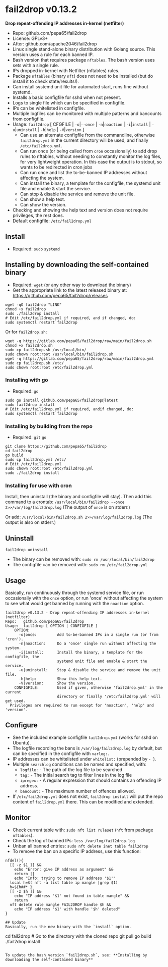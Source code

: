# fail2drop v0.13.2
**Drop repeat-offending IP addresses in-kernel (netfilter)**

* Repo: github.com/pepa65/fail2drop
* License: GPLv3+
* After: github.com/apache2046/fail2drop
* Linux single stand-alone binary distribution with Golang source. This version uses a rule for each banned IP.
* Bash version that requires package `nftables`. The bash version uses sets with a single rule.
* IPs dropped in-kernel with Netfilter (nftables) rules.
* Package `nftables` (binary `nft`) does not need to be installed (but do install it to check state/results!).
* Can install systemd unit file for automated start, runs fine without systemd.
* Installs a basic configfile for sshd when not present.
* Logs to single file which can be specified in configfile.
* IPs can be whitelisted in configfile.
* Multiple logfiles can be monitored with multiple patterns and bancounts from configfile.
* Usage: `fail2drop` [ CFGFILE | `-o`|`--once` | `-n`|`noaction` | `-i`|`install` | `-u`|`uninstall` | `-h`|`help` | `-V`|`version` ]
  - Can use an alternate configfile from the commandline, otherwise 
    `fail2drop.yml` in the current directory will be used, and finally `/etc/fail2drop.yml`.
  - Can run once (or being called from `cron` occasionally) to add drop rules to nftables,
    without needing to constantly monitor the log files, for very lightweight operation.
		In this case the output is to stdout, so wants to be redirected in cron jobs
  - Can run once and list the to-be-banned IP addresses without affecting the system.
  - Can install the binary, a template for the configfile, the systemd unit file and enable & start the service.
  - Can stop & disable the service and remove the unit file.
  - Can show a help text.
  - Can show the version.
* Checking and showing the help text and version does not require privileges, the rest does.
* Default configfile: `/etc/fail2drop.yml`

## Install
* Required: `sudo` `systemd`

## Installing by downloading the self-contained binary
* Required: `wget` (or any other way to download the binary)
* Get the appropriate link to the latest released binary at:
  https://github.com/pepa65/fail2drop/releases

```
wget -qO fail2drop "LINK"
chmod +x fail2drop
sudo ./fail2drop install
# Edit /etc/fail2drop.yml if required, and if changed, do:
sudo systemctl restart fail2drop
```

Or for `fail2drop.sh`:
```
wget -q https://gitlab.com/pepa65/fail2drop/raw/main/fail2drop.sh
chmod +x fail2drop.sh
sudo cp fail2drop.sh /usr/local/bin/
sudo chown root:root /usr/local/bin/fail2drop.sh
wget -q https://gitlab.com/pepa65/fail2drop/raw/main/fail2drop.yml
sudo cp fail2drop.sh /etc/
sudo chown root:root /etc/fail2drop.yml
```

### Installing with go
* Required: `go`

```
sudo go install github.com/pepa65/fail2drop@latest
sudo fail2drop install
# Edit /etc/fail2drop.yml if required, andif changed, do:
sudo systemctl restart fail2drop
```

### Installing by building from the repo
* Required: `git` `go`

```
git clone https://github.com/pepa65/fail2drop
cd fail2drop
go build
sudo cp fail2drop.yml /etc/
# Edit /etc/fail2drop.yml
sudo chown root:root /etc/fail2drop.yml
sudo ./fail2drop install
```

### Installing for use with cron
Install, then uninstall (the binary and configfile will stay).
Then add this command to a crontab: `/usr/local/bin/fail2drop --once 2>>/var/log/fail2drop.log`
(The output of `once` is on stderr.)

Or add: `/usr/local/bin/fail2drop.sh 2>>/var/log/fail2drop.log`
(The output is also on stderr.)

## Uninstall
`fail2drop uninstall`

* The binary can be removed with: `sudo rm /usr/local/bin/fail2drop`
* The configfile can be removed with: `sudo rm /etc/fail2drop.yml`

## Usage
Basically, run continuously through the systemd service file,
or run occasionally with the `once` option, or run 'once' without affecting
the system to see what would get banned by running with the `noaction` option.
```
fail2drop v0.13.2 - Drop repeat-offending IP addresses in-kernel (netfilter)
Repo:   github.com/pepa65/fail2drop
Usage:  fail2drop [ OPTION | CONFIGFILE ]
    OPTION:
      -o|once:         Add to-be-banned IPs in a single run (or from 'cron').
      -n|noaction:     Do a 'once' single run without affecting the system.
      -i|install:      Install the binary, a template for the configfile, the
                       systemd unit file and enable & start the service.
      -u|uninstall:    Stop & disable the service and remove the unit file.
      -h|help:         Show this help text.
      -V|version:      Show the version.
    CONFIGFILE:        Used if given, otherwise 'fail2drop.yml' in the current
                       directory or finally '/etc/fail2drop.yml' will get used.
  Privileges are required to run except for 'noaction', 'help' and 'version'.
```

## Configure
* See the included example configfile `fail2drop.yml` (works for sshd on Ubuntu).
* The logfile recording the bans is `/var/log/fail2drop.log` by default,
  but can be specified in the configfile with `varlog:`.
* IP addresses can be whitelisted under `whitelist:` (prepended by `- `).
* Multiple `searchlog` conditions can be named and specified, with:
  - `logfile:` - The path of the log file to be searched
  - `tag:` - The initial search tag to filter lines in the log file
  - `ipregex:` - A regular expression that should contains an offending IP address.
  - `bancount:` - The maximum number of offences allowed.
* If `/etc/fail2drop.yml` does not exist, `fail2drop install` will put the repo content
  of `fail2drop.yml` there. This can be modified and extended.

## Monitor
* Check current table with: `sudo nft list ruleset` (`nft` from package `nftables`).
* Check the log of banned IPs: `less /var/log/fail2drop.log`
* Unban all banned entries: `sudo nft delete inet table fail2drop`
* To remove the ban on a specific IP address, use this function:
```
nfdel(){
  [[ -z $1 ]] &&
    echo "Error: give IP address as argument" &&
    return ||
    echo "Info: trying to remove IP address '$1'"
  local h=$( nft -a list table ip mangle |grep $1)
  h=${h##* }
  [[ -z $h ]] &&
    echo "IP address '$1' not found in table mangle" &&
    return
  nft delete rule mangle FAIL2DROP handle $h &&
    echo "IP address '$1' with handle '$h' deleted"
}

## Update
Basically, run the new binary with the `install` option.
```
cd fail2drop  # Go to the directory with the cloned repo
git pull
go build
./fail2drop install
```

To update the bash version `fail2drop.sh`, see: **Installing by downloading the self-contained binary**
